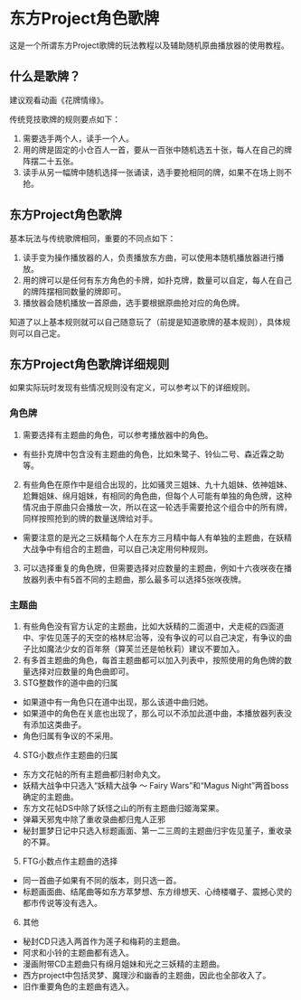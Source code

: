 # 东方Project角色歌牌
这是一个所谓东方Project歌牌的玩法教程以及辅助随机原曲播放器的使用教程。

## 什么是歌牌？
建议观看动画《花牌情缘》。

传统竞技歌牌的规则要点如下：
1. 需要选手两个人，读手一个人。
2. 用的牌是固定的小仓百人一首，要从一百张中随机选五十张，每人在自己的牌阵摆二十五张。
3. 读手从另一幅牌中随机选择一张诵读，选手要抢相同的牌，如果不在场上则不抢。

## 东方Project角色歌牌
基本玩法与传统歌牌相同，重要的不同点如下：
1. 读手变为操作播放器的人，负责播放东方曲，可以使用本随机播放器进行播放。
2. 用的牌可以是任何有东方角色的卡牌，如扑克牌，数量可以自定，每人在自己的牌阵摆相同数量的牌即可。
3. 播放器会随机播放一首原曲，选手要根据原曲抢对应的角色牌。

知道了以上基本规则就可以自己随意玩了（前提是知道歌牌的基本规则），具体规则可以自己定。

## 东方Project角色歌牌详细规则
如果实际玩时发现有些情况规则没有定义，可以参考以下的详细规则。

### 角色牌
1. 需要选择有主题曲的角色，可以参考播放器中的角色。
- 有些扑克牌中包含没有主题曲的角色，比如朱鹭子、铃仙二号、森近霖之助等。
2. 有些角色在原作中是组合出现的，比如骚灵三姐妹、九十九姐妹、依神姐妹、尬舞姐妹、绵月姐妹，有相同的角色曲，但每个人可能有单独的角色牌，这种情况由于原曲只会播放一次，所以在这一轮选手需要抢这个组合中的所有牌，同样按照抢到的牌的数量送牌给对手。
- 需要注意的是光之三妖精每个人在东方三月精中每人有单独的主题曲，在妖精大战争中有组合的主题曲，可以自己决定用何种规则。
3. 可以选择重复的角色牌，但需要选择对应数量的主题曲，例如十六夜咲夜在播放器列表中有5首不同的主题曲，那么最多可以选择5张咲夜牌。

### 主题曲
1. 有些角色没有官方认定的主题曲，比如大妖精的二面道中，犬走椛的四面道中、宇佐见莲子的天空的格林尼治等，没有争议的可以自己决定，有争议的曲子比如魔法少女的百年祭（算芙兰还是帕秋莉）建议不要加入。
2. 有多首主题曲的角色，每首主题曲都可以加入列表中，按照使用的角色牌的数量选择对应数量的角色曲即可。
3. STG整数作的道中曲的归属
- 如果道中有一角色只在道中出现，那么该道中曲归她。
- 如果道中的角色在关底也出现了，那么可以不添加此道中曲，本播放器列表没有添加这类曲子。
- 角色归属有争议的不采用。
4. STG小数点作主题曲的归属
- 东方文花帖的所有主题曲都归射命丸文。
- 妖精大战争中只选入“妖精大战争 ～ Fairy Wars”和“Magus Night”两首boss确定的主题曲。
- 东方文花帖DS中除了妖怪之山的所有主题曲归姬海棠果。
- 弹幕天邪鬼中除了重收录曲都归鬼人正邪
- 秘封噩梦日记中只选入标题画面、第一二三周的主题曲归宇佐见堇子，重收录的不算。
5. FTG小数点作主题曲的选择
- 同一首曲子如果有不同的版本，则只选一首。
- 标题画面曲、结尾曲等如东方萃梦想、东方绯想天、心绮楼囃子、震撼心灵的都市传说等没有选入。
6. 其他
- 秘封CD只选入两首作为莲子和梅莉的主题曲。
- 阿求和小铃的主题曲都有选入。
- 漫画附带CD主题曲只有绵月姐妹和光之三妖精的主题曲。
- 西方project中包括灵梦、魔理沙和幽香的主题曲，因此也全部收入了。
- 旧作重要角色的主题曲有选入。